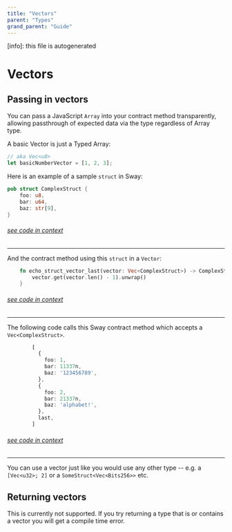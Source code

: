 ```yaml
---
title: "Vectors"
parent: "Types"
grand_parent: "Guide"
---
```


[info]: this file is autogenerated
# Vectors

## Passing in vectors

You can pass a JavaScript `Array` into your contract method transparently, allowing passthrough of expected data via the type regardless of Array type.

A basic Vector is just a Typed Array:

```typescript
// aka Vec<u8>
let basicNumberVector = [1, 2, 3];
```

Here is an example of a sample `struct` in Sway:

```rust
pub struct ComplexStruct {
    foo: u8,
    bar: u64,
    baz: str[9],
}
```
###### [see code in context](https://github.com/FuelLabs/fuels-ts/blob/master/packages/fuel-gauge/test-projects/coverage-contract/src/main.sw#L29-L35)

---


And the contract method using this `struct` in a `Vector`:

```rust
    fn echo_struct_vector_last(vector: Vec<ComplexStruct>) -> ComplexStruct {
        vector.get(vector.len() - 1).unwrap()
    }
```
###### [see code in context](https://github.com/FuelLabs/fuels-ts/blob/master/packages/fuel-gauge/test-projects/coverage-contract/src/main.sw#L318-L322)

---


The following code calls this Sway contract method which accepts a `Vec<ComplexStruct>`.

```typescript
        [
          {
            foo: 1,
            bar: 11337n,
            baz: '123456789',
          },
          {
            foo: 2,
            bar: 21337n,
            baz: 'alphabet!',
          },
          last,
        ]
```
###### [see code in context](https://github.com/FuelLabs/fuels-ts/blob/master/packages/fuel-gauge/src/coverage-contract.test.ts#L341-L355)

---


You can use a vector just like you would use any other type -- e.g. a `[Vec<u32>; 2]` or a `SomeStruct<Vec<Bits256>>` etc.

## Returning vectors

This is currently not supported. If you try returning a type that is or contains a vector you will get a compile time error.
